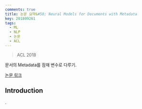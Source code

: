 ```yaml
---
comments: true
title: 논문 요약&#58; Neural Models for Documents with Metadata
key: 201809261
tags:
  - ML
  - NLP
  - 논문
  - ACL
---
```


> ACL 2018
 
문서의 Metadata를 잠재 변수로 다루기.

<!--more-->
 
[논문 링크](http://aclweb.org/anthology/P18-1189)
 
## Introduction
 
.